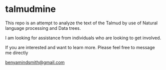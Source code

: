 # talmudmine

This repo is an attempt to analyze the text of the Talmud by use of Natural language processing and Data trees. 

I am looking for assistance from individuals who are looking to get involved. 

If you are interested and want to learn more. Please feel free to message me directly

benyamindsmith@gmail.com
